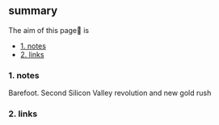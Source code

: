 ## summary
The aim of this page📝 is

<!-- TOC -->

- [1. notes](#1-notes)
- [2. links](#2-links)

<!-- /TOC -->

### 1. notes
 Barefoot. Second Silicon Valley revolution and new gold rush

 
### 2. links






























